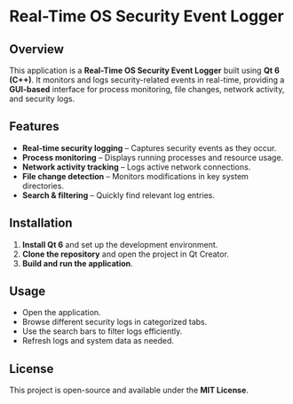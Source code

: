 # Real-Time OS Security Event Logger  

## Overview  
This application is a **Real-Time OS Security Event Logger** built using **Qt 6 (C++)**. It monitors and logs security-related events in real-time, providing a **GUI-based** interface for process monitoring, file changes, network activity, and security logs.  

## Features  
- **Real-time security logging** – Captures security events as they occur.  
- **Process monitoring** – Displays running processes and resource usage.  
- **Network activity tracking** – Logs active network connections.  
- **File change detection** – Monitors modifications in key system directories.  
- **Search & filtering** – Quickly find relevant log entries.  

## Installation  
1. **Install Qt 6** and set up the development environment.  
2. **Clone the repository** and open the project in Qt Creator.  
3. **Build and run the application**.  

## Usage  
- Open the application.  
- Browse different security logs in categorized tabs.  
- Use the search bars to filter logs efficiently.  
- Refresh logs and system data as needed.  

## License  
This project is open-source and available under the **MIT License**.  
